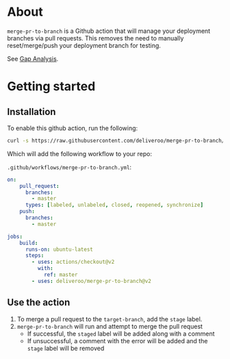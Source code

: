 # About

`merge-pr-to-branch` is a Github action that will manage your deployment branches via pull requests. This removes the need to manually reset/merge/push your deployment branch for testing.

See [Gap Analysis](gap-analysis.md).

# Getting started

## Installation
To enable this github action, run the following:

```bash
curl -s https://raw.githubusercontent.com/deliveroo/merge-pr-to-branch/master/install/install.sh | bash -s
```

Which will add the following workflow to your repo:

`.github/workflows/merge-pr-to-branch.yml`:

```yaml
on:
    pull_request:
      branches:
        - master
      types: [labeled, unlabeled, closed, reopened, synchronize]
    push:
      branches:
        - master

jobs:
    build:
      runs-on: ubuntu-latest
      steps:
        - uses: actions/checkout@v2
          with:
            ref: master
        - uses: deliveroo/merge-pr-to-branch@v2
```

## Use the action

1. To merge a pull request to the `target-branch`, add the `stage` label. 
2. `merge-pr-to-branch` will run and attempt to merge the pull request
    * If successful, the `staged` label will be added along with a comment
    * If unsuccessful, a comment with the error will be added and the `stage` label will be removed
